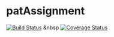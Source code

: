 # patAssignment

[![Build Status](https://app.travis-ci.com/sujith15/patAssignment.svg?branch=master)](https://app.travis-ci.com/sujith15/patAssignment) &nbsp
[![Coverage Status](https://coveralls.io/repos/github/sujith15/patAssignment/badge.svg?branch=master)](https://coveralls.io/github/sujith15/patAssignment?branch=master)
